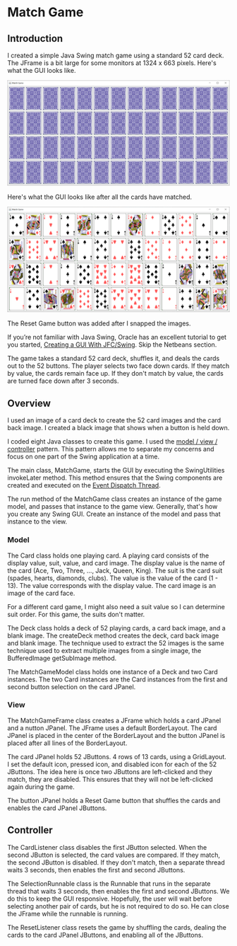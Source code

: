# Match Game

## Introduction

I created a simple Java Swing match game using a standard 52 card deck.  The JFrame is a bit large for some monitors at 1324 x 663 pixels.  Here's what the GUI looks like.

![Match Game GUI](matchgame2.png)

Here's what the GUI looks like after all the cards have matched.

![Match Game GUI](matchgame1.png)

The Reset Game button was added after I snapped the images.

If you’re not familiar with Java Swing, Oracle has an excellent tutorial to get you started, [Creating a GUI With JFC/Swing](https://docs.oracle.com/javase/tutorial/uiswing/index.html). Skip the Netbeans section.

The game takes a standard 52 card deck, shuffles it, and deals the cards out to the 52 buttons.  The player selects two face down cards.  If they match by value, the cards remain face up.  If they don't match by value, the cards are turned face down after 3 seconds.

## Overview

I used an image of a card deck to create the 52 card images and the card back image.  I created a black image that shows when a button is held down.

I coded eight Java classes to create this game.  I used the [model / view / controller](https://en.wikipedia.org/wiki/Model%E2%80%93view%E2%80%93controller) pattern.  This pattern allows me to separate my concerns and focus on one part of the Swing application at a time.

The main class, MatchGame, starts the GUI by executing the SwingUtilities invokeLater method.  This method ensures that the Swing components are created and executed on the [Event Dispatch Thread](https://docs.oracle.com/javase/tutorial/uiswing/concurrency/dispatch.html).

The run method of the MatchGame class creates an instance of the game model, and passes that instance to the game view.  Generally, that's how you create any Swing GUI.  Create an instance of the model and pass that instance to the view.

### Model

The Card class holds one playing card.  A playing card consists of the display value, suit, value, and card image.  The display value is the name of the card (Ace, Two, Three, ..., Jack, Queen, King).  The suit is the card suit (spades, hearts, diamonds, clubs).  The value is the value of the card (1 - 13).  The value corresponds with the display value.  The card image is an image of the card face.

For a different card game, I might also need a suit value so I can determine suit order.  For this game, the suits don't matter.

The Deck class holds a deck of 52 playing cards, a card back image, and a blank image.  The createDeck method creates the deck, card back image and blank image.  The technique used to extract the 52 images is the same technique used to extract multiple images from a single image, the BufferedImage getSubImage method. 

The MatchGameModel class holds one instance of a Deck and two Card instances.  The two Card instances are the Card instances from the first and second button selection on the card JPanel.

### View

The MatchGameFrame class creates a JFrame which holds a card JPanel and a nutton JPanel.  The JFrame uses a default BorderLayout.  The card JPanel is placed in the center of the BorderLayout and the button JPanel is placed after all lines of the BorderLayout.

The card JPanel holds 52 JButtons. 4 rows of 13 cards, using a GridLayout.  I set the default icon, pressed icon, and disabled icon for each of the 52 JButtons.  The idea here is once two JButtons are left-clicked and they match, they are disabled.  This ensures that they will not be left-clicked again during the game.

The button JPanel holds a Reset Game button that shuffles the cards and enables the card JPanel JButtons.

## Controller

The CardListener class disables the first JButton selected.  When the second JButton is selected, the card values are compared.  If they match, the second JButton is disabled.  If they don't match, then a separate thread waits 3 seconds, then enables the first and second JButtons.

The SelectionRunnable class is the Runnable that runs in the separate thread that waits 3 seconds, then enables the first and second JButtons.  We do this to keep the GUI responsive.  Hopefully, the user will wait before selecting another pair of cards, but he is not required to do so.  He can close the JFrame while the runnable is running.

The ResetListener class resets the game by shuffling the cards, dealing the cards to the card JPanel JButtons, and enabling all of the JButtons.
